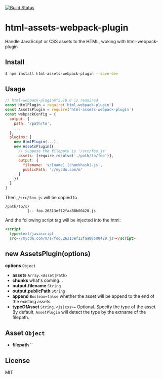 [![Build Status](https://travis-ci.org/kaelzhang/html-assets-webpack-plugin.svg?branch=master)](https://travis-ci.org/kaelzhang/html-assets-webpack-plugin)
<!-- optional appveyor tst
[![Windows Build Status](https://ci.appveyor.com/api/projects/status/github/kaelzhang/html-assets-webpack-plugin?branch=master&svg=true)](https://ci.appveyor.com/project/kaelzhang/html-assets-webpack-plugin)
-->
<!-- optional npm version
[![NPM version](https://badge.fury.io/js/html-assets-webpack-plugin.svg)](http://badge.fury.io/js/html-assets-webpack-plugin)
-->
<!-- optional npm downloads
[![npm module downloads per month](http://img.shields.io/npm/dm/html-assets-webpack-plugin.svg)](https://www.npmjs.org/package/html-assets-webpack-plugin)
-->
<!-- optional dependency status
[![Dependency Status](https://david-dm.org/kaelzhang/html-assets-webpack-plugin.svg)](https://david-dm.org/kaelzhang/html-assets-webpack-plugin)
-->

# html-assets-webpack-plugin

Handle JavaScript or CSS assets to the HTML, woking with html-webpack-plugin

## Install

```sh
$ npm install html-assets-webpack-plugin --save-dev
```

## Usage

```js
// html-webpack-plugin@^2.10.0 is required
const HtmlPlugin = require('html-webpack-plugin')
const AssetsPlugin = require('html-assets-webpack-plugin')
const webpackConfig = {
  output: {
    path: '/path/to',
    ...
  },
  plugins: [
    new HtmlPlugin(...),
    new AssetsPlugin({
      // Suppose the filepath is '/src/foo.js'
      assets: [require.resolve('./path/to/foo')],
      output: {
        filename: 's/[name].[chunkhash].js',
        publicPath: '//mycdn.com/m'
      }
    })
  ]
}
```

Then, `/src/foo.js` will be copied to

```
/path/to/s/
          |-- foo.26313ef12faa88b00420.js
```

And the following script tag will be injected into the html:

```html
<script
  type=text/javascript
  src=//mycdn.com/m/s/foo.26313ef12faa88b00420.js></script>
```

## new AssetsPlugin(options)

**options** `Object`

- **assets** `Array.<Asset|Path>`
- **chunks** what's coming...
- **output.filename** `String`
- **output.publicPath** `String`
- **append** `Boolean=false` whether the asset will be append to the end of the existing assets
- **typeOfAsset** `String.<js|css>=` Optional. Specify the type of the asset. By default, `AssetPlugin` will detect the type by the extname of the filepath.

## Asset `Object`

- **filepath** ``

## License

MIT
